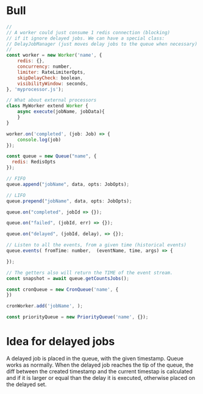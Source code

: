 # Bull

```js
//
// A worker could just consume 1 redis connection (blocking) 
// if it ignore delayed jobs. We can have a special class:
// DelayJobManager (just moves delay jobs to the queue when necessary)
//
const worker = new Worker('name', {
    redis: {},
    concurrency: number,
    limiter: RateLimiterOpts,
    skipDelayCheck: boolean,
    visibilityWindow: seconds,
}, 'myprocessor.js');

// What about external processors
class MyWorker extend Worker {
    async execute(jobName, jobData){
    }
}

worker.on('completed', (job: Job) => {
    console.log(job)
});
```

```js
const queue = new Queue("name", {
  redis: RedisOpts
});

// FIFO
queue.append("jobName", data, opts: JobOpts);

// LIFO
queue.prepend("jobName", data, opts: JobOpts);

queue.on("completed", jobId => {});

queue.on("failed", (jobId, err) => {});

queue.on("delayed", (jobId, delay), => {});

// Listen to all the events, from a given time (historical events)
queue.events( fromTime: number,  (eventName, time, args) => {

});

// The getters also will return the TIME of the event stream.
const snapshot = await queue.getCountsJobs();

```

```js
const cronQueue = new CronQueue('name', {
})

cronWorker.add('jobName', );
```

```js
const priorityQueue = new PriorityQueue('name', {});

```

# Idea for delayed jobs

A delayed job is placed in the queue, with the given timestamp. Queue works as normally.
When the delayed job reaches the tip of the queue, the diff between the created timestamp and the current timestap is calculated and if it is larger or equal than the delay it is executed, otherwise placed on the delayed set.
